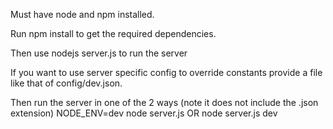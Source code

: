 Must have node and npm installed.

Run npm install to get the required dependencies.

Then use nodejs server.js to run the server


If you want to use server specific config to override constants provide a file like that of config/dev.json.

Then run the server in one of the 2 ways (note it does not include the .json extension)
NODE_ENV=dev node server.js
OR
node server.js dev